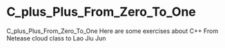# C_plus_Plus_From_Zero_To_One
C_plus_Plus_From_Zero_To_One
Here are some exercises about C++
From Netease cloud class to Lao Jiu Jun
